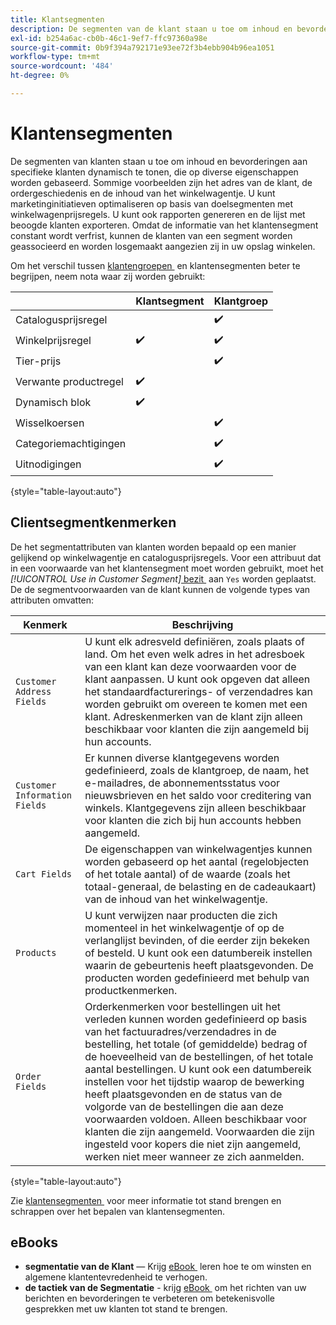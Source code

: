 ```yaml
---
title: Klantsegmenten
description: De segmenten van de klant staan u toe om inhoud en bevorderingen aan specifieke klanten dynamisch te tonen.
exl-id: b254a6ac-cb0b-46c1-9ef7-ffc97360a98e
source-git-commit: 0b9f394a792171e93ee72f3b4ebb904b96ea1051
workflow-type: tm+mt
source-wordcount: '484'
ht-degree: 0%

---
```


# Klantensegmenten

De segmenten van klanten staan u toe om inhoud en bevorderingen aan specifieke klanten dynamisch te tonen, die op diverse eigenschappen worden gebaseerd. Sommige voorbeelden zijn het adres van de klant, de ordergeschiedenis en de inhoud van het winkelwagentje. U kunt marketinginitiatieven optimaliseren op basis van doelsegmenten met winkelwagenprijsregels. U kunt ook rapporten genereren en de lijst met beoogde klanten exporteren. Omdat de informatie van het klantensegment constant wordt verfrist, kunnen de klanten van een segment worden geassocieerd en worden losgemaakt aangezien zij in uw opslag winkelen.

Om het verschil tussen [&#x200B; klantengroepen &#x200B;](../customers/customer-groups.md) en klantensegmenten beter te begrijpen, neem nota waar zij worden gebruikt:

|  | Klantsegment | Klantgroep |
|--- |--- |--- |
| Catalogusprijsregel |  | ✔️ |
| Winkelprijsregel | ✔️ | ✔️ |
| Tier-prijs |  | ✔️ |
| Verwante productregel | ✔️ |  |
| Dynamisch blok | ✔️ |  |
| Wisselkoersen |  | ✔️ |
| Categoriemachtigingen |  | ✔️ |
| Uitnodigingen |  | ✔️ |

{style="table-layout:auto"}

## Clientsegmentkenmerken

De het segmentattributen van klanten worden bepaald op een manier gelijkend op winkelwagentje en catalogusprijsregels. Voor een attribuut dat in een voorwaarde van het klantensegment moet worden gebruikt, moet het _[!UICONTROL Use in Customer Segment]_[&#x200B; bezit &#x200B;](attribute-properties.md#) aan `Yes` worden geplaatst. De de segmentvoorwaarden van de klant kunnen de volgende types van attributen omvatten:

| Kenmerk | Beschrijving |
|---|---|
| `Customer Address Fields` | U kunt elk adresveld definiëren, zoals plaats of land. Om het even welk adres in het adresboek van een klant kan deze voorwaarden voor de klant aanpassen. U kunt ook opgeven dat alleen het standaardfacturerings- of verzendadres kan worden gebruikt om overeen te komen met een klant. Adreskenmerken van de klant zijn alleen beschikbaar voor klanten die zijn aangemeld bij hun accounts. |
| `Customer Information Fields` | Er kunnen diverse klantgegevens worden gedefinieerd, zoals de klantgroep, de naam, het e-mailadres, de abonnementsstatus voor nieuwsbrieven en het saldo voor creditering van winkels. Klantgegevens zijn alleen beschikbaar voor klanten die zich bij hun accounts hebben aangemeld. |
| `Cart Fields` | De eigenschappen van winkelwagentjes kunnen worden gebaseerd op het aantal (regelobjecten of het totale aantal) of de waarde (zoals het totaal-generaal, de belasting en de cadeaukaart) van de inhoud van het winkelwagentje. |
| `Products` | U kunt verwijzen naar producten die zich momenteel in het winkelwagentje of op de verlanglijst bevinden, of die eerder zijn bekeken of besteld. U kunt ook een datumbereik instellen waarin de gebeurtenis heeft plaatsgevonden. De producten worden gedefinieerd met behulp van productkenmerken. |
| `Order Fields` | Orderkenmerken voor bestellingen uit het verleden kunnen worden gedefinieerd op basis van het factuuradres/verzendadres in de bestelling, het totale (of gemiddelde) bedrag of de hoeveelheid van de bestellingen, of het totale aantal bestellingen. U kunt ook een datumbereik instellen voor het tijdstip waarop de bewerking heeft plaatsgevonden en de status van de volgorde van de bestellingen die aan deze voorwaarden voldoen. Alleen beschikbaar voor klanten die zijn aangemeld. Voorwaarden die zijn ingesteld voor kopers die niet zijn aangemeld, werken niet meer wanneer ze zich aanmelden. |

{style="table-layout:auto"}

Zie [&#x200B; klantensegmenten &#x200B;](../customers/customer-segment-create.md) voor meer informatie tot stand brengen en schrappen over het bepalen van klantensegmenten.

## eBooks

- **segmentatie van de Klant** — Krijg [&#x200B; eBook &#x200B;](https://business.adobe.com/resources/identifying-your-most-profitable-customers-introduction-customer-segmentation.html) leren hoe te om winsten en algemene klantentevredenheid te verhogen.
- **de tactiek van de Segmentatie** - krijg [&#x200B; eBook &#x200B;](https://business.adobe.com/resources/3-segmentation-tactics-ignite-conversion.html) om het richten van uw berichten en bevorderingen te verbeteren om betekenisvolle gesprekken met uw klanten tot stand te brengen.
